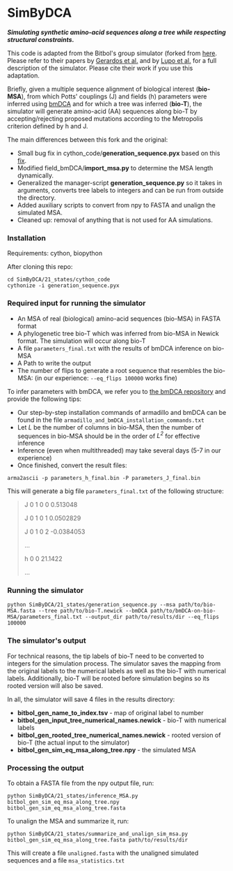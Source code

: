# SimByDCA

**_Simulating synthetic amino-acid sequences along a tree while respecting structural constraints._**

This code is adapted from the Bitbol's group simulator (forked from [here](https://github.com/Bitbol-Lab/Phylogeny-Partners/tree/v2.0). Please refer to their papers by [Gerardos et al.](https://journals.plos.org/ploscompbiol/article?id=10.1371/journal.pcbi.1010147) and by [Lupo et al.](https://www.nature.com/articles/s41467-022-34032-y) for a full description of the simulator. Please cite their work if you use this adaptation.

Briefly, given a multiple sequence alignment of biological interest (**bio-MSA**), from which Potts' couplings (J) and fields (h) parameters were inferred using [bmDCA](https://github.com/ranganathanlab/bmDCA.git) and for which a tree was inferred (**bio-T**), the simulator will generate amino-acid (AA) sequences along bio-T by accepting/rejecting proposed mutations according to the Metropolis criterion defined by h and J.

The main differences between this fork and the original:
* Small bug fix in cython_code/**generation_sequence.pyx** based on this [fix](https://github.com/Bitbol-Lab/Phylogeny-ESM2/blob/4d75497116427948de2bb1d7722483e3b95f3781/MSAGenerator/MSAGenerator.py#L52-L55).
* Modified field_bmDCA/**import_msa.py** to determine the MSA length dynamically.
* Generalized the manager-script **generation_sequence.py** so it takes in arguments, converts tree labels to integers and can be run from outside the directory.
* Added auxiliary scripts to convert from npy to FASTA and unalign the simulated MSA.
* Cleaned up: removal of anything that is not used for AA simulations.

### Installation

Requirements: cython, biopython

After cloning this repo: 
```
cd SimByDCA/21_states/cython_code
cythonize -i generation_sequence.pyx
```

### Required input for running the simulator

* An MSA of real (biological) amino-acid sequences (bio-MSA) in FASTA format
* A phylogenetic tree bio-T which was inferred from bio-MSA in Newick format. The simulation will occur along bio-T
* A file `parameters_final.txt` with the results of bmDCA inference on bio-MSA
* A Path to write the output
* The number of flips to generate a root sequence that resembles the bio-MSA: (in our experience: `--eq_flips 100000` works fine)

To infer parameters with bmDCA, we refer you to [the bmDCA repository](https://github.com/ranganathanlab/bmDCA.git) and provide the following tips:
* Our step-by-step installation commands of armadillo and bmDCA can be found in the file `armadillo_and_bmDCA_installation_commands.txt`
* Let _L_ be the number of columns in bio-MSA, then the number of sequences in bio-MSA should be in the order of _L<sup>2</sup>_ for effective inference
* Inference (even when multithreaded) may take several days (5-7 in our experience)
* Once finished, convert the result files:
```
arma2ascii -p parameters_h_final.bin -P parameters_J_final.bin
```
This will generate a big file `parameters_final.txt` of the following structure:

> J 0 1 0 0 0.513048
> 
> J 0 1 0 1 0.0502829
> 
> J 0 1 0 2 -0.0384053
> 
> ...
> 
> h 0 0 21.1422
> 
> ...

### Running the simulator

```
python SimByDCA/21_states/generation_sequence.py --msa path/to/bio-MSA.fasta --tree path/to/bio-T.newick --bmDCA path/to/bmDCA-on-bio-MSA/parameters_final.txt --output_dir path/to/results/dir --eq_flips 100000
```
### The simulator's output
For technical reasons, the tip labels of bio-T need to be converted to integers for the simulation process. The simulator saves the mapping from the original labels to the numerical labels as well as the bio-T with numerical labels. Additionally, bio-T will be rooted before simulation begins so its rooted version will also be saved.

In all, the simulator will save 4 files in the results directory:
* **bitbol_gen_name_to_index.tsv** - map of original label to number
* **bitbol_gen_input_tree_numerical_names.newick** - bio-T with numerical labels
* **bitbol_gen_rooted_tree_numerical_names.newick** - rooted version of bio-T (the actual input to the simulator)
* **bitbol_gen_sim_eq_msa_along_tree.npy** - the simulated MSA

### Processing the output

To obtain a FASTA file from the npy output file, run:
```
python SimByDCA/21_states/inference_MSA.py bitbol_gen_sim_eq_msa_along_tree.npy bitbol_gen_sim_eq_msa_along_tree.fasta
```

To unalign the MSA and summarize it, run:
```
python SimByDCA/21_states/summarize_and_unalign_sim_msa.py bitbol_gen_sim_eq_msa_along_tree.fasta path/to/results/dir
```
This will create a file `unaligned.fasta` with the unaligned simulated sequences and a file `msa_statistics.txt`
